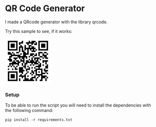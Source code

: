 # QR Code Generator

I made a QRcode generator with the library qrcode.

Try this sample to see, if it works:

<img src="sample.png" width="30%" height="30%">

### Setup
To be able to run the script you will need to install the dependencies with the following command:
```shell script
pip install -r requirements.txt
```